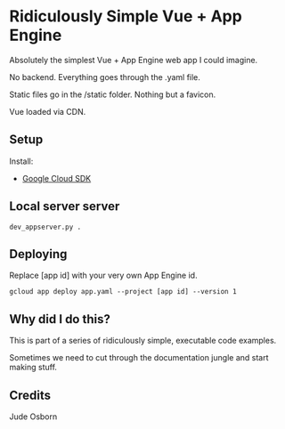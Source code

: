 # Ridiculously Simple Vue + App Engine

Absolutely the simplest Vue + App Engine web app I could imagine. 

No backend. Everything goes through the .yaml file. 

Static files go in the /static folder. Nothing but a favicon.

Vue loaded via CDN.

## Setup

Install:
 * [Google Cloud SDK](https://cloud.google.com/sdk/docs/install)

## Local server server

	dev_appserver.py .

## Deploying

Replace [app id] with your very own App Engine id.

	gcloud app deploy app.yaml --project [app id] --version 1

## Why did I do this?

This is part of a series of ridiculously simple, executable code examples. 

Sometimes we need to cut through the documentation jungle and start making stuff.

## Credits

Jude Osborn

